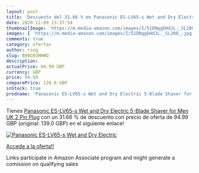 ```yaml
---
layout: post
title: 'Descuento del 31.66 % en Panasonic ES-LV65-s Wet and Dry Electric'
date: 2020-12-09 13:37:54
thumbnailImage: 'https://m.media-amazon.com/images/I/51DNqgbHdJL._SL200_.jpg'
images: [ 'https://m.media-amazon.com/images/I/51DNqgbHdJL._SL200_.jpg' ]
comments: true
category: ofertas
author: ring
slug: B00G93HHWQ
description:
actualPrice: 94.99 GBP
currency: GBP
price: 94.99
comparePrice: 139.0 GBP
inStock: true
prodname: 'Panasonic ES-LV65-s Wet and Dry Electric 5-Blade Shaver for Men  UK 2 Pin Plug'
---
```


Tienes [Panasonic ES-LV65-s Wet and Dry Electric 5-Blade Shaver for Men  UK 2 Pin Plug](https://www.amazon.co.uk/dp/B00G93HHWQ/?tag=tolees0a-21) con un 31.66 % de descuento con precio de oferta de 94.99 GBP (original: 139.0 GBP) en el siguiente enlace!

[![Panasonic ES-LV65-s Wet and Dry Electric](https://m.media-amazon.com/images/I/51DNqgbHdJL._SL200_.jpg)](https://www.amazon.co.uk/dp/B00G93HHWQ/?tag=tolees0a-21)

[Accede a la oferta!!](https://www.amazon.co.uk/dp/B00G93HHWQ/?tag=tolees0a-21)

Links participate in Amazon Associate program and might generate a comission on qualifying sales


